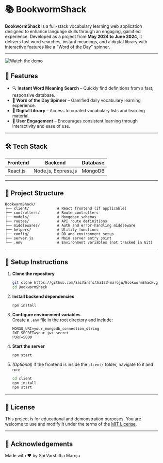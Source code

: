 
# 📚 BookwormShack

**BookwormShack** is a full-stack vocabulary learning web application designed to enhance language skills through an engaging, gamified experience. Developed as a project from **May 2024 to June 2024**, it delivers fast word searches, instant meanings, and a digital library with interactive features like a "Word of the Day" spinner.

---

![Watch the demo](https://drive.google.com/file/d/1blDqtLb7-l9l6MJJf_QnqEMitnCaidtt/view?usp=sharing)

## 🚀 Features

- 🔍 **Instant Word Meaning Search** – Quickly find definitions from a fast, responsive database.
- 🎡 **Word of the Day Spinner** – Gamified daily vocabulary learning experience.
- 📘 **Digital Library** – Access to curated vocabulary lists and learning material.
- 🧠 **User Engagement** – Encourages consistent learning through interactivity and ease of use.

---

## 🛠️ Tech Stack

| Frontend | Backend | Database |
|----------|---------|----------|
| React.js | Node.js, Express.js | MongoDB |

---

## 📂 Project Structure

```
BookwormShack/
├── client/             # React frontend (if applicable)
├── controllers/        # Route controllers
├── models/             # Mongoose schemas
├── routes/             # API route definitions
├── middlewares/        # Auth and error-handling middleware
├── helpers/            # Utility functions
├── config/             # DB and environment setup
├── server.js           # Main server entry point
└── .env                # Environment variables (not tracked in Git)
```

---

## 🔧 Setup Instructions

1. **Clone the repository**  
   ```bash
   git clone https://github.com/SaiVarshitha123-maroju/BookwormShack.git
   cd BookwormShack
   ```

2. **Install backend dependencies**
   ```bash
   npm install
   ```

3. **Configure environment variables**  
   Create a `.env` file in the root directory and include:
   ```env
   MONGO_URI=your_mongodb_connection_string
   JWT_SECRET=your_jwt_secret
   PORT=5000
   ```

4. **Start the server**
   ```bash
   npm start
   ```

5. *(Optional)* If the frontend is inside the `client/` folder, navigate to it and run:
   ```bash
   cd client
   npm install
   npm start
   ```

---

## 📜 License

This project is for educational and demonstration purposes. You are welcome to use and modify it under the terms of the [MIT License](LICENSE).

---

## 🙌 Acknowledgements

Made with ❤️ by Sai Varshitha Maroju
